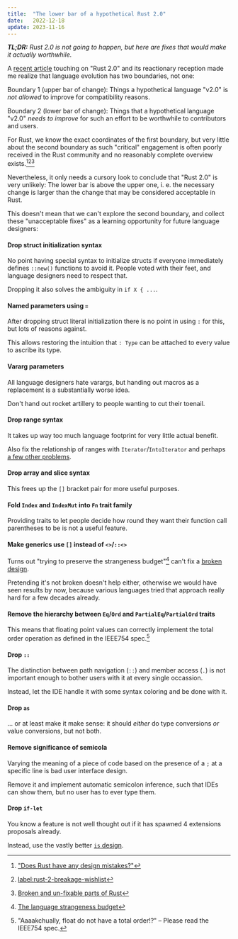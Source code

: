 ```yaml
---
title:  "The lower bar of a hypothetical Rust 2.0"
date:   2022-12-18
update: 2023-11-16
---
```


_**TL;DR:** Rust 2.0 is not going to happen, but here are fixes that would make it actually worthwhile._

A [recent article](https://www.ncameron.org/blog/rust-in-2023/) touching on "Rust 2.0" and its reactionary reception made me realize that language evolution has two boundaries, not one:

<div class="warn">
  <p>Boundary 1 (upper bar of change): Things a hypothetical language "v2.0" is <em>not allowed</em> to improve for compatibility reasons.</p>
  <p>Boundary 2 (lower bar of change): Things that a hypothetical language "v2.0" <em>needs to improve</em> for such an effort to be worthwhile to contributors and users.</p>
</div>

For Rust, we know the exact coordinates of the first boundary, but very little about the second boundary
as such "critical" engagement is often poorly received in the Rust community and no reasonably complete overview exists.[^1][^2][^3]

Nevertheless, it only needs a cursory look to conclude that "Rust 2.0" is very unlikely:
The lower bar is above the upper one, i. e. the necessary change is larger than the change that
may be considered acceptable in Rust.

This doesn't mean that we can't explore the second boundary, and collect these "unacceptable fixes"
as a learning opportunity for future language designers:

#### Drop struct initialization syntax

No point having special syntax to initialize structs if everyone immediately defines `::new()` functions to avoid it.
People voted with their feet, and language designers need to respect that.

Dropping it also solves the ambiguity in `if X { ...`.

#### Named parameters using `=`

After dropping struct literal initialization there is no point in using `:` for this, but lots of reasons against.

This allows restoring the intuition that `: Type` can be attached to every value to ascribe its type.

#### Vararg parameters

All language designers hate varargs, but handing out macros as a replacement is a substantially worse idea.

Don't hand out rocket artillery to people wanting to cut their toenail.

#### Drop range syntax

It takes up way too much language footprint for very little actual benefit.

Also fix the relationship of ranges with `Iterator`/`IntoIterator` and perhaps [a few other problems](https://ridiculousfish.com/blog/posts/least-favorite-rust-type.html).

#### Drop array and slice syntax

This frees up the `[]` bracket pair for more useful purposes. 

#### Fold `Index` and `IndexMut` into `Fn` trait family

Providing traits to let people decide how round they want their function call parentheses to be is
not a useful feature.

#### Make generics use `[]` instead of `<>`/`::<>`

Turns out "trying to preserve the strangeness budget"[^4] can't fix a [broken design](stop-using-angle-brackets-for-generics).

Pretending it's not broken doesn't help either, otherwise we would have seen results by now,
because various languages tried that approach really hard for a few decades already.  

#### Remove the hierarchy between `Eq`/`Ord` and `PartialEq`/`PartialOrd` traits

This means that floating point values can correctly implement the total order operation as defined in the IEEE754 spec.[^5]

#### Drop `::`

The distinction between path navigation (`::`) and member access (`.`) is not important enough to bother users with it at every single occassion.

Instead, let the IDE handle it with some syntax coloring and be done with it.

#### Drop `as`

... or at least make it make sense: it should *either* do type conversions *or* value conversions, but not both.

#### Remove significance of semicola

Varying the meaning of a piece of code based on the presence of a `;` at a specific line is bad user interface design.

Remove it and implement automatic semicolon inference, such that IDEs can show them, but no user has to ever type them.

#### Drop `if-let`

You know a feature is not well thought out if it has spawned 4 extensions proposals already.

Instead, use the vastly better [`is` design](unified-condition-expressions-comparison).

[^1]: ["Does Rust have any design mistakes?"](https://old.reddit.com/r/rust/comments/wvynot/does_rust_have_any_design_mistakes/)
[^2]: [label:rust-2-breakage-wishlist](https://github.com/rust-lang/rust/issues?q=label%3Arust-2-breakage-wishlist)
[^3]: [Broken and un-fixable parts of Rust](https://rust-lang.zulipchat.com/#narrow/stream/213817-t-lang/topic/broken.20and.20un-fixable.20parts.20of.20Rust)
[^4]: [The language strangeness budget](https://steveklabnik.com/writing/the-language-strangeness-budget)
[^5]: "Aaaakchually, float do not have a total order!?" – Please read the IEEE754 spec.
